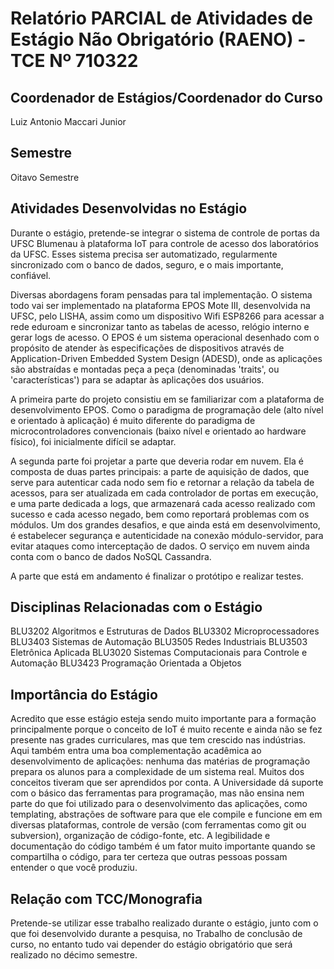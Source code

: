 # Relatório PARCIAL de Atividades de Estágio Não Obrigatório (RAENO) - TCE Nº 710322

## Coordenador de Estágios/Coordenador do Curso
Luiz Antonio Maccari Junior

## Semestre
Oitavo Semestre

## Atividades Desenvolvidas no Estágio
Durante o estágio, pretende-se integrar o sistema de controle de portas da UFSC Blumenau à plataforma IoT para controle de acesso dos laboratórios da UFSC. Esses sistema precisa ser automatizado, regularmente sincronizado com o banco de dados, seguro, e o mais importante, confiável.

Diversas abordagens foram pensadas para tal implementação. O sistema todo vai ser implementado na plataforma EPOS Mote III, desenvolvida na UFSC, pelo LISHA, assim como um dispositivo Wifi ESP8266 para acessar a rede eduroam e sincronizar tanto as tabelas de acesso, relógio interno e gerar logs de acesso. O EPOS é um sistema operacional desenhado com o propósito de atender às especificações de dispositivos através de Application-Driven Embedded System Design (ADESD), onde as aplicações são abstraídas e montadas peça a peça (denominadas 'traits', ou 'características') para se adaptar às aplicações dos usuários.

A primeira parte do projeto consistiu em se familiarizar com a plataforma de desenvolvimento EPOS. Como o paradigma de programação dele (alto nível e orientado à aplicação) é muito diferente do paradigma de microcontroladores convencionais (baixo nível e orientado ao hardware físico), foi inicialmente difícil se adaptar.

A segunda parte foi projetar a parte que deveria rodar em nuvem. Ela é composta de duas partes principais: a parte de aquisição de dados, que serve para autenticar cada nodo sem fio e retornar a relação da tabela de acessos, para ser atualizada em cada controlador de portas em execução, e uma parte dedicada a logs, que armazenará cada acesso realizado com sucesso e cada acesso negado, bem como reportará problemas com os módulos. Um dos grandes desafios, e que ainda está em desenvolvimento, é estabelecer segurança e autenticidade na conexão módulo-servidor, para evitar ataques como interceptação de dados. O serviço em nuvem ainda conta com o banco de dados NoSQL Cassandra.

A parte que está em andamento é finalizar o protótipo e realizar testes.


## Disciplinas Relacionadas com o Estágio
BLU3202 Algoritmos e Estruturas de Dados
BLU3302 Microprocessadores
BLU3403 Sistemas de Automação
BLU3505 Redes Industriais
BLU3503 Eletrônica Aplicada
BLU3020 Sistemas Computacionais para Controle e Automação
BLU3423 Programação Orientada a Objetos

## Importância do Estágio

Acredito que esse estágio esteja sendo muito importante para a formação principalmente porque o conceito de IoT é muito recente e ainda não se fez presente nas grades curriculares, mas que tem crescido nas indústrias. Aqui também entra uma boa complementação acadêmica ao desenvolvimento de aplicações: nenhuma das matérias de programação prepara os alunos para a complexidade de um sistema real. Muitos dos conceitos tiveram que ser aprendidos por conta. A Universidade dá suporte com o básico das ferramentas para programação, mas não ensina nem parte do que foi utilizado para o desenvolvimento das aplicações, como templating, abstrações de software para que ele compile e funcione em em diversas plataformas, controle de versão (com ferramentas como git ou subversion), organização de código-fonte, etc. A legibilidade e documentação do código também é um fator muito importante quando se compartilha o código, para ter certeza que outras pessoas possam entender o que você produziu.

## Relação com TCC/Monografia

Pretende-se utilizar esse trabalho realizado durante o estágio, junto com o que foi desenvolvido durante a pesquisa, no Trabalho de conclusão de curso, no entanto tudo vai depender do estágio obrigatório que será realizado no décimo semestre.
